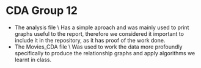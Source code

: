 # CDA Group 12

- The analysis file
\ Has a simple aproach and was mainly used to print graphs useful to the report, therefore we considered it important to include it in the repository, as it has proof of the work done.
- The Movies_CDA file
\ Was used to work the data more profoundly specifically to produce the relationship graphs and apply algorithms we learnt in class.
